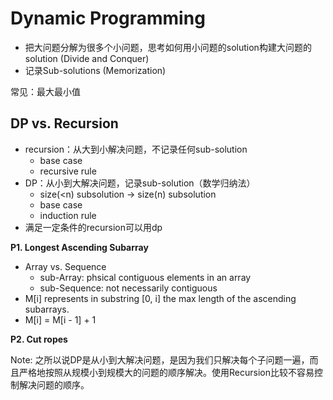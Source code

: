 <extoc></extoc>

# Dynamic Programming

- 把大问题分解为很多个小问题，思考如何用小问题的solution构建大问题的solution (Divide and Conquer)
- 记录Sub-solutions (Memorization)

常见：最大最小值

## DP vs. Recursion

- recursion：从大到小解决问题，不记录任何sub-solution
    - base case
    - recursive rule
- DP：从小到大解决问题，记录sub-solution（数学归纳法）
    - size(<n) subsolution -> size(n) subsolution
    - base case
    - induction rule
- 满足一定条件的recursion可以用dp


__P1. Longest Ascending Subarray__

- Array vs. Sequence
    - sub-Array: phsical contiguous elements in an array
    - sub-Sequence: not necessarily contiguous
- M[i] represents in substring [0, i] the max length of the ascending subarrays.
- M[i] = M[i - 1] + 1

__P2. Cut ropes__

Note: 之所以说DP是从小到大解决问题，是因为我们只解决每个子问题一遍，而且严格地按照从规模小到规模大的问题的顺序解决。使用Recursion比较不容易控制解决问题的顺序。


